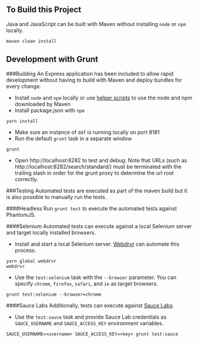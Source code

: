 
## To Build this Project

Java and JavaScript can be built with Maven without installing `node` or `npm` locally.

```
maven clean install
```

## Development with Grunt

###Building
An Express application has been included to allow rapid development without having to build with Maven and deploy bundles for every change.

* Install `node` and `npm` locally or use [helper scripts](https://github.com/eirslett/frontend-maven-plugin#helper-scripts) to use the node and npm downloaded by Maven
* Install package.json with `npm`

```
yarn install
```
* Make sure an instance of `ddf` is running locally on port 8181
* Run the default `grunt` task in a separate window

```
grunt
```
* Open http://localhost:8282 to test and debug.
Note that URLs (such as http://localhost:8282/search/standard/) must be terminated with the trailing slash in order for the grunt proxy to determine the url root correctly.

###Testing
Automated tests are executed as part of the maven build but it is also possible to manually run 
the tests.

####Headless
Run `grunt test` to execute the automated tests against PhantomJS.

####Selenium
Automated tests can execute against a local Selenium server and target locally installed browsers.

* Install and start a local Selenium server.  [Webdrvr](https://www.npmjs.org/package/webdrvr) can automate this process.

```
yarn global webdrvr
webdrvr
```
* Use the `test:selenium` task with the `--browser` parameter.  You can specify `chrome`, `firefox`, `safari`, and `ie` as target browsers.

```
grunt test:selenium --browser=chrome
```

####Sauce Labs
Additionally, tests can execute against [Sauce Labs](https://saucelabs.com/opensauce).

* Use the `test:sauce` task and provide Sauce Lab credentials as `SAUCE_USERNAME` and `SAUCE_ACCESS_KEY` environment variables.

```
SAUCE_USERNAME=<username> SAUCE_ACCESS_KEY=<key> grunt test:sauce
```